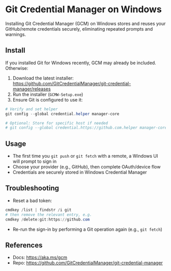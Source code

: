 # Git Credential Manager on Windows

Installing Git Credential Manager (GCM) on Windows stores and reuses your GitHub/remote credentials securely, eliminating repeated prompts and warnings.

## Install

If you installed Git for Windows recently, GCM may already be included. Otherwise:

1. Download the latest installer: https://github.com/GitCredentialManager/git-credential-manager/releases
2. Run the installer (`GCMW-Setup.exe`)
3. Ensure Git is configured to use it:

```powershell
# Verify and set helper
git config --global credential.helper manager-core

# Optional: Store for specific host if needed
# git config --global credential.https://github.com.helper manager-core
```

## Usage

- The first time you `git push` or `git fetch` with a remote, a Windows UI will prompt to sign in
- Choose your provider (e.g., GitHub), then complete OAuth/device flow
- Credentials are securely stored in Windows Credential Manager

## Troubleshooting

- Reset a bad token:

```powershell
cmdkey /list | findstr /i git
# then remove the relevant entry, e.g.
cmdkey /delete:git:https://github.com
```

- Re-run the sign-in by performing a Git operation again (e.g., `git fetch`)

## References

- Docs: https://aka.ms/gcm
- Repo: https://github.com/GitCredentialManager/git-credential-manager

